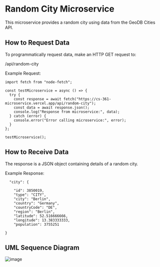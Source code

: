 # Random City Microservice

This microservice provides a random city using data from the GeoDB Cities API.

## How to Request Data

To programmatically request data, make an HTTP GET request to:

/api/random-city

Example Request:
```
import fetch from "node-fetch";

const testMicroservice = async () => {
  try {
    const response = await fetch("https://cs-361-microservice.vercel.app/api/random-city");
    const data = await response.json();
    console.log("Response from microservice:", data);
  } catch (error) {
    console.error("Error calling microservice:", error);
  }
};

testMicroservice();
```
## How to Receive Data

The response is a JSON object containing details of a random city.

Example Response:
```
  "city": {
    
    "id": 3850019,
    "type": "CITY",
    "city": "Berlin",
    "country": "Germany",
    "countryCode": "DE",
    "region": "Berlin",
    "latitude": 52.516666666,
    "longitude": 13.383333333,
    "population": 3755251
    
}
```

## UML Sequence Diagram


![image](https://github.com/user-attachments/assets/d03ad803-cf1d-4dd1-a2e2-969c5d5ffcd3)

